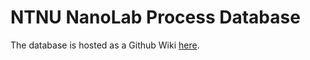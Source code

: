 NTNU NanoLab Process Database
=============================

The database is hosted as a Github Wiki [here](https://github.com/jonasribe/nanolab/wiki).
